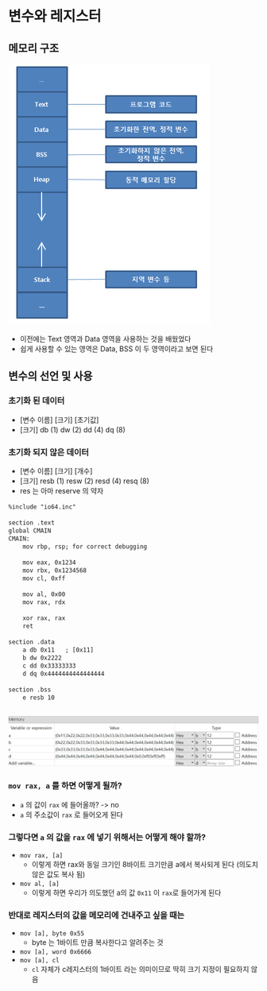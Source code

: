 # 변수와 레지스터

## 메모리 구조

![mem_structure](Images/assembly_variable_and_register/mem_structure.png)

- 이전에는 Text 영역과 Data 영역을 사용하는 것을 배웠었다
- 쉽게 사용할 수 있는 영역은 Data, BSS 이 두 영역이라고 보면 된다

## 변수의 선언 및 사용

### 초기화 된 데이터

- [변수 이름] [크기] [초기값]
- [크기]    db (1)	dw (2)	dd (4)	dq (8)

### 초기화 되지 않은 데이터

- [변수 이름] [크기] [개수]
- [크기]    resb (1)    resw (2)    resd (4)    resq (8)
- res 는 아마 reserve 의 약자

```assembly
%include "io64.inc"

section .text
global CMAIN
CMAIN:
    mov rbp, rsp; for correct debugging
    
    mov eax, 0x1234
    mov rbx, 0x1234568
    mov cl, 0xff
    
    mov al, 0x00
    mov rax, rdx
    
    xor rax, rax
    ret
    
section .data
    a db 0x11   ; [0x11]
    b dw 0x2222
    c dd 0x33333333
    d dq 0x4444444444444444
    
section .bss
    e resb 10
    
```

![assembly_mem](Images/assembly_variable_and_register/assembly_mem.PNG)

### `mov rax, a` 를 하면 어떻게 될까?

- `a` 의 값이 `rax` 에 들어올까? -> no
- `a` 의 주소값이 `rax` 로 들어오게 된다

### 그렇다면 `a` 의 값을 `rax` 에 넣기 위해서는 어떻게 해야 할까?

- `mov rax, [a]` 
  - 이렇게 하면 rax와 동일 크기인 8바이트 크기만큼 a에서 복사되게 된다 (의도치 않은 값도 복사 됨)
- `mov al, [a]`
  - 이렇게 하면 우리가 의도했던 a의 값 `0x11` 이 `rax`로 들어가게 된다

### 반대로 레지스터의 값을 메모리에 건내주고 싶을 때는

- `mov [a], byte 0x55`
  - byte 는 1바이트 만큼 복사한다고 알려주는 것
- `mov [a], word 0x6666`
- `mov [a], cl`
  - `cl` 자체가 c레지스터의 1바이트 라는 의미이므로 딱히 크기 지정이 필요하지 않음